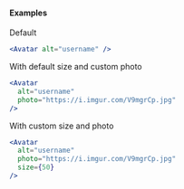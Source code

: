 #### **Examples** ####

Default
```jsx
<Avatar alt="username" />
```

With default size and custom photo
```jsx
<Avatar
  alt="username"
  photo="https://i.imgur.com/V9mgrCp.jpg"
/>
```

With custom size and photo
```jsx
<Avatar
  alt="username"
  photo="https://i.imgur.com/V9mgrCp.jpg"
  size={50}
/>
```

